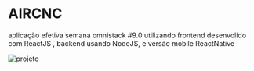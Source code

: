 # AIRCNC
aplicação efetiva semana omnistack #9.0 utilizando frontend desenvolido com  ReactJS , backend usando NodeJS, e versão mobile  ReactNative



![projeto](https://user-images.githubusercontent.com/48248470/66520665-f913fa80-eabf-11e9-9299-fa5dbe899bd6.jpg)
